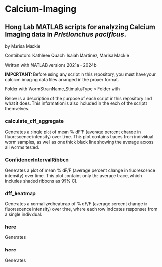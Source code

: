 # Calcium-Imaging
## Hong Lab MATLAB scripts for analyzing Calcium Imaging data in _Pristionchus pacificus_.
by Marisa Mackie

Contributors: Kathleen Quach, Isaiah Martinez, Marisa Mackie

Written with MATLAB versions 2021a - 2024b


**IMPORTANT:** Before using any script in this repository, you must have your calcium imaging data files arranged in the proper format.

Folder with WormStrainName_StimulusType >
     Folder with


Below is a description of the purpose of each script in this repository and what it does. This information is also included in the each of the scripts themselves.

  ### calculate_dff_aggregate
  Generates a single plot of mean % dF/F (average percent change in fluorescence intensity) over time. This plot contains traces from individual worm samples, as well as one thick black line showing the average across all worms tested.

  ### ConfidenceIntervalRibbon
  Generates a plot of mean % dF/F (average percent change in fluorescence intensity) over time. This plot contains only the average trace, which includes shaded ribbons as 95% CI.

  ### dff_heatmap
  Generates a normalizedheatmap of % dF/F (average percent change in fluorescence intensity) over time, where each row indicates responses from a single individual.

  ### here
  Generates 

  ### here
  Generates 

